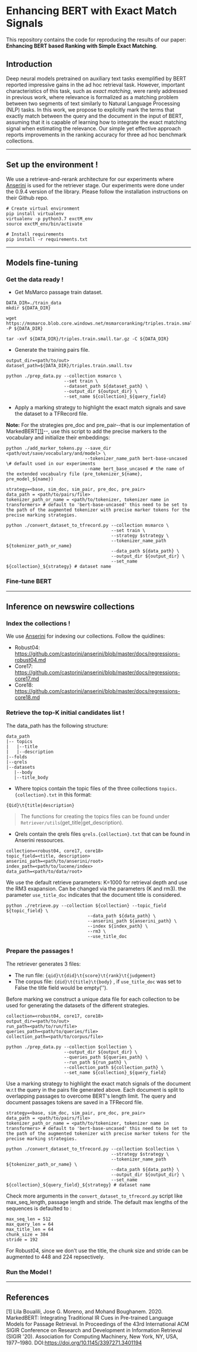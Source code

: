 # Enhancing BERT with Exact Match Signals
This repository contains the code for reproducing the results of our paper: **Enhancing BERT based Ranking with Simple Exact Matching**.

## Introduction
Deep neural models pretrained on auxiliary text tasks exemplified by BERT reported impressive gains in the ad hoc retrieval task. However, important characteristics of this task, such as *exact matching*, were rarely addressed in previous work, where relevance is formalized as a matching problem between two segments of text similarly to Natural Language Processing (NLP) tasks. In this work, we propose to explicitly mark the terms that exactly match between the query and the document in the input of BERT, assuming that it is capable of learning how to integrate the exact matching signal when estimating the relevance. Our simple yet effective approach reports improvements in the ranking accuracy for three ad hoc benchmark collections.

---
## Set up the environment !
We use a retrieve-and-rerank architecture for our experiments where [Anserini](https://github.com/castorini/anserini) is used for the retriever stage. Our experiments were done under the 0.9.4 version of the library. Please follow the installation instructions on their Github repo. 

```
# Create virtual environment
pip install virtualenv
virtualenv -p python3.7 exctM_env
source exctM_env/bin/activate

# Install requirements
pip install -r requirements.txt
```
---
## Models fine-tuning
### Get the data ready !
* Get MsMarco passage train dataset.
```
DATA_DIR=./train_data
mkdir ${DATA_DIR}

wget https://msmarco.blob.core.windows.net/msmarcoranking/triples.train.small.tar.gz -P ${DATA_DIR}

tar -xvf ${DATA_DIR}/triples.train.small.tar.gz -C ${DATA_DIR}
```
* Generate the training pairs file.
```
output_dir=<path/to/out>
dataset_path=${DATA_DIR}/triples.train.small.tsv
```

```
python ./prep_data.py --collection msmarco \
                      --set train \
                      --dataset_path ${dataset_path} \
                      --output_dir ${output_dir} \
                      --set_name ${collection}_${query_field}
```
* Apply a marking strategy to highlight the exact match signals and save the dataset to a TFRecord file.

**Note:** For the strategies pre_doc and pre_pair--that is our implementation of MarkedBERT[[1]](#1)--, use this script to add the precise markers to the vocabulary and initialize their embeddings:
```
python ./add_marker_tokens.py --save_dir <path/out/save/vocabulary/and/model> \
                              --tokenizer_name_path bert-base-uncased \# default used in our experiments 
                              --name bert_base_uncased # the name of the extended vocabualry file (pre_tokenizer_${name}, pre_model_${name})
```

```
strategy=<base, sim_doc, sim_pair, pre_doc, pre_pair>
data_path = <path/to/pairs/file>
tokenizer_path_or_name = <path/to/tokenizer, tokenizer name in transformers> # default to 'bert-base-uncased' this need to be set to the path of the augmented tokenizer with precise marker tokens for the precise marking strategies.
```
```
python ./convert_dataset_to_tfrecord.py --collection msmarco \
                                        --set train \
                                        --strategy $strategy \
                                        --tokenizer_name_path ${tokenizer_path_or_name}
                                        --data_path ${data_path} \
                                        --output_dir ${output_dir} \
                                        --set_name ${collection}_${strategy} # dataset name
```

### Fine-tune BERT

---
## Inference on newswire collections
### Index the collections !
We use [Anserini](https://github.com/castorini/anserini) for indexing our collections. Follow the quidlines:

- Robust04: https://github.com/castorini/anserini/blob/master/docs/regressions-robust04.md
- Core17: https://github.com/castorini/anserini/blob/master/docs/regressions-core17.md
- Core18: https://github.com/castorini/anserini/blob/master/docs/regressions-core18.md

### Retrieve the top-K initial candidates list !
The data_path has the following structure:
```
data_path
|-- topics
|   |--title
|   |--description
|--folds
|--qrels
|--datasets
   |--body
   |--title_body
```
- Where topics contain the topic files of the three collections ```topics.{collection}.txt``` in this format: 
```
{Qid}\t{title|description}
```
  > The functions for creating the topics files can be found under ```Retriever/utils```(get_title|get_description).
- Qrels contain the qrels files ```qrels.{collection}.txt``` that can be found in Anserini ressources.

```
collection=<robust04, core17, core18>
topic_field=<title, description>
anserini_path=<path/to/anserini/root>
index_path=<path/to/lucene/index>
data_path=<path/to/data/root>
```
We use the default retrieve parameters: K=1000 for retrieval depth and use the RM3 exapansion. Can be changed via the parameters (K and rm3). the parameter ```use_title_doc``` indicates that the document title is considered.
```
python ./retrieve.py --collection ${collection} --topic_field ${topic_field} \
                               --data_path ${data_path} \
                               --anserini_path ${anserini_path} \
                               --index ${index_path} \  
                               --rm3 \
                               --use_title_doc 
```

### Prepare the passages !
The retriever generates 3 files: 
* The run file: ```{qid}\t{did}\t{score}\t{rank}\t{judgement}```
* The corpus file: ```{did}\t{title}\t{body}``` , if ```use_title_doc``` was set to False the title field would be empty('').

Before marking we construct a unique data file for each collection to be used for generating the datasets of the different strategies.
```
collection=<robust04, core17, core18>
output_dir=<path/to/out>
run_path=<path/to/run/file>
queries_path=<path/to/queries/file>
collection_path=<path/to/corpus/file>
```

```
python ./prep_data.py --collection $collection \
                      --output_dir ${output_dir} \
                      --queries_path ${queries_path} \
                      --run_path ${run_path} \
                      --collection_path ${collection_path} \
                      --set_name ${collection}_${query_field}
```
Use a marking strategy to highlight the exact match signals of the document w.r.t the query in the pairs file generated above. Each document is split to overlapping passages to overcome BERT's length limit. The query and document passages tokens are saved in a TFRecord file.

```
strategy=<base, sim_doc, sim_pair, pre_doc, pre_pair>
data_path = <path/to/pairs/file>
tokenizer_path_or_name = <path/to/tokenizer, tokenizer name in transformers> # default to 'bert-base-uncased' this need to be set to the path of the augmented tokenizer with precise marker tokens for the precise marking strategies.
```
```
python ./convert_dataset_to_tfrecord.py --collection $collection \
                                        --strategy $strategy \
                                        --tokenizer_name_path ${tokenizer_path_or_name} \
                                        --data_path ${data_path} \
                                        --output_dir ${output_dir} \
                                        --set_name ${collection}_${query_field}_${strategy} # dataset name
```
Check more arguments in the ```convert_dataset_to_tfrecord.py``` script like max_seq_length, passage length and stride. The default max lengths of the sequences is defaulted to : 
```
max_seq_len = 512
max_query_len = 64
max_title_len = 64
chunk_size = 384
stride = 192
```
For Robust04, since we don't use the title, the chunk size and stride can be augmented to 448 and 224 repsectively.

### Run the Model !


***
## References
<a id="1">[1]</a> 
Lila Boualili, Jose G. Moreno, and Mohand Boughanem. 2020. MarkedBERT: Integrating Traditional IR Cues in Pre-trained Language Models for Passage Retrieval. In Proceedings of the 43rd International ACM SIGIR Conference on Research and Development in Information Retrieval (SIGIR '20). Association for Computing Machinery, New York, NY, USA, 1977–1980. DOI:https://doi.org/10.1145/3397271.3401194
